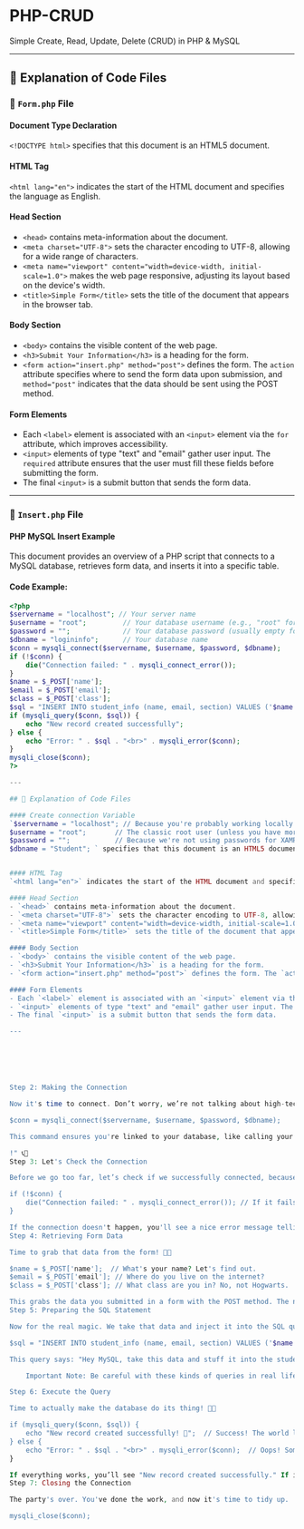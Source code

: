 # PHP-CRUD
Simple Create, Read, Update, Delete (CRUD) in PHP & MySQL

---

## 📝 Explanation of Code Files

### 📝 `Form.php` File

#### Document Type Declaration
`<!DOCTYPE html>` specifies that this document is an HTML5 document.

#### HTML Tag
`<html lang="en">` indicates the start of the HTML document and specifies the language as English.

#### Head Section
- `<head>` contains meta-information about the document.
- `<meta charset="UTF-8">` sets the character encoding to UTF-8, allowing for a wide range of characters.
- `<meta name="viewport" content="width=device-width, initial-scale=1.0">` makes the web page responsive, adjusting its layout based on the device's width.
- `<title>Simple Form</title>` sets the title of the document that appears in the browser tab.

#### Body Section
- `<body>` contains the visible content of the web page.
- `<h3>Submit Your Information</h3>` is a heading for the form.
- `<form action="insert.php" method="post">` defines the form. The `action` attribute specifies where to send the form data upon submission, and `method="post"` indicates that the data should be sent using the POST method.

#### Form Elements
- Each `<label>` element is associated with an `<input>` element via the `for` attribute, which improves accessibility.
- `<input>` elements of type "text" and "email" gather user input. The `required` attribute ensures that the user must fill these fields before submitting the form.
- The final `<input>` is a submit button that sends the form data.

---

### 📝 `Insert.php` File

#### PHP MySQL Insert Example

This document provides an overview of a PHP script that connects to a MySQL database, retrieves form data, and inserts it into a specific table.

#### Code Example:

```php
<?php
$servername = "localhost"; // Your server name
$username = "root";         // Your database username (e.g., "root" for XAMPP)
$password = "";             // Your database password (usually empty for XAMPP)
$dbname = "logininfo";      // Your database name
$conn = mysqli_connect($servername, $username, $password, $dbname);
if (!$conn) {
    die("Connection failed: " . mysqli_connect_error());
}
$name = $_POST['name'];
$email = $_POST['email'];
$class = $_POST['class'];
$sql = "INSERT INTO student_info (name, email, section) VALUES ('$name', '$email', '$class')";
if (mysqli_query($conn, $sql)) {
    echo "New record created successfully";
} else {
    echo "Error: " . $sql . "<br>" . mysqli_error($conn);
}
mysqli_close($conn);
?>

---

## 📝 Explanation of Code Files

#### Create connection Variable
`$servername = "localhost"; // Because you're probably working locally (unless you're some kind of database wizard).
$username = "root";       // The classic root user (unless you have more security concerns than a fortress).
$password = "";           // Because we're not using passwords for XAMPP... but you should on production. Seriously.
$dbname = "Student"; ` specifies that this document is an HTML5 document.


#### HTML Tag
`<html lang="en">` indicates the start of the HTML document and specifies the language as English.

#### Head Section
- `<head>` contains meta-information about the document.
- `<meta charset="UTF-8">` sets the character encoding to UTF-8, allowing for a wide range of characters.
- `<meta name="viewport" content="width=device-width, initial-scale=1.0">` makes the web page responsive, adjusting its layout based on the device's width.
- `<title>Simple Form</title>` sets the title of the document that appears in the browser tab.

#### Body Section
- `<body>` contains the visible content of the web page.
- `<h3>Submit Your Information</h3>` is a heading for the form.
- `<form action="insert.php" method="post">` defines the form. The `action` attribute specifies where to send the form data upon submission, and `method="post"` indicates that the data should be sent using the POST method.

#### Form Elements
- Each `<label>` element is associated with an `<input>` element via the `for` attribute, which improves accessibility.
- `<input>` elements of type "text" and "email" gather user input. The `required` attribute ensures that the user must fill these fields before submitting the form.
- The final `<input>` is a submit button that sends the form data.

---






Step 2: Making the Connection

Now it's time to connect. Don’t worry, we’re not talking about high-tech networking stuff—just good ol' PHP. 🚀

$conn = mysqli_connect($servername, $username, $password, $dbname);

This command ensures you're linked to your database, like calling your friend on the phone and saying, "Hey, let's talk data

!" 📞💬
Step 3: Let's Check the Connection

Before we go too far, let’s check if we successfully connected, because no one likes a dead connection. 😱

if (!$conn) {
    die("Connection failed: " . mysqli_connect_error()); // If it fails, throw a tantrum (or just an error message).
}

If the connection doesn't happen, you'll see a nice error message telling you where things went wrong. If it works, you can start playing with your data!
Step 4: Retrieving Form Data

Time to grab that data from the form! 📄👀

$name = $_POST['name'];  // What's your name? Let's find out.
$email = $_POST['email']; // Where do you live on the internet?
$class = $_POST['class']; // What class are you in? No, not Hogwarts.

This grabs the data you submitted in a form with the POST method. The names must match the names of your input fields in the HTML form. Easy peasy!
Step 5: Preparing the SQL Statement

Now for the real magic. We take that data and inject it into the SQL query:

$sql = "INSERT INTO student_info (name, email, section) VALUES ('$name', '$email', '$class')";

This query says: "Hey MySQL, take this data and stuff it into the student_info table."

    Important Note: Be careful with these kinds of queries in real life. You should always use prepared statements to avoid SQL injection attacks. But for now, we’ll live dangerously. 😎

Step 6: Execute the Query

Time to actually make the database do its thing! 🎩✨

if (mysqli_query($conn, $sql)) {
    echo "New record created successfully! 🎉";  // Success! The world loves new data!
} else {
    echo "Error: " . $sql . "<br>" . mysqli_error($conn);  // Oops! Something went wrong... let's find out what.
}

If everything works, you’ll see "New record created successfully." If it doesn’t, it’ll tell you where things went wrong so you can fix it. Sweet, right?
Step 7: Closing the Connection

The party's over. You've done the work, and now it's time to tidy up.

mysqli_close($conn);


